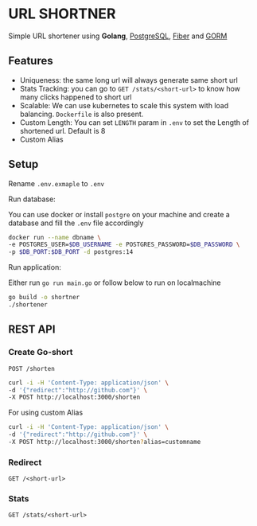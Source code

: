 # URL SHORTNER

Simple URL shortener using **Golang**, [PostgreSQL](https://www.postgresql.org/), [Fiber](https://gofiber.io/) and [GORM](https://gorm.io/)

## Features

- Uniqueness: the same long url will always generate same short url
- Stats Tracking: you can go to `GET /stats/<short-url>` to know how many clicks happened to short url
- Scalable: We can use kubernetes to scale this system with load balancing. `Dockerfile` is also present.
- Custom Length: You can set `LENGTH` param in `.env` to set the Length of shortened url. Default is 8
- Custom Alias

## Setup

Rename `.env.exmaple` to `.env`

Run database:

You can use docker or install `postgre` on your machine and create a database and fill the `.env` file accordingly

```sh
docker run --name dbname \
-e POSTGRES_USER=$DB_USERNAME -e POSTGRES_PASSWORD=$DB_PASSWORD \
-p $DB_PORT:$DB_PORT -d postgres:14
```

Run application:

Either run `go run main.go` or follow below to run on localmachine

```bash
go build -o shortner
./shortener
```

## REST API

### Create Go-short

`POST /shorten`

```sh
curl -i -H 'Content-Type: application/json' \
-d '{"redirect":"http://github.com"}' \
-X POST http://localhost:3000/shorten
```

For using custom Alias

```sh
curl -i -H 'Content-Type: application/json' \
-d '{"redirect":"http://github.com"}' \
-X POST http://localhost:3000/shorten?alias=customname
```

### Redirect

`GET /<short-url>`

### Stats

`GET /stats/<short-url>`
